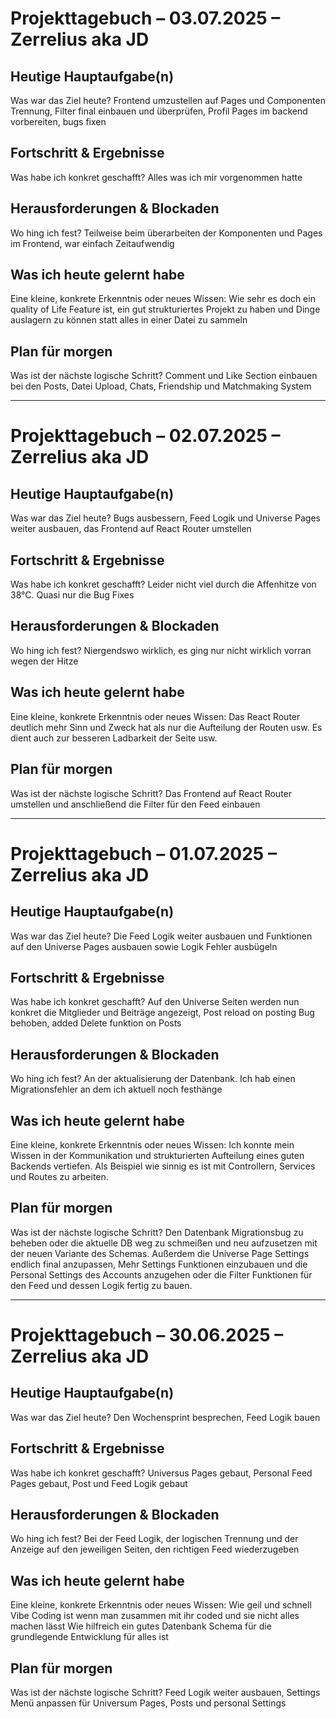 # Projekttagebuch – 03.07.2025 – Zerrelius aka JD

## Heutige Hauptaufgabe(n)
Was war das Ziel heute?
Frontend umzustellen auf Pages und Componenten Trennung, Filter final einbauen und überprüfen, Profil Pages im backend vorbereiten, bugs fixen

## Fortschritt & Ergebnisse
Was habe ich konkret geschafft?
Alles was ich mir vorgenommen hatte

## Herausforderungen & Blockaden
Wo hing ich fest?
Teilweise beim überarbeiten der Komponenten und Pages im Frontend, war einfach Zeitaufwendig

## Was ich heute gelernt habe
Eine kleine, konkrete Erkenntnis oder neues Wissen:
Wie sehr es doch ein quality of Life Feature ist, ein gut strukturiertes Projekt zu haben und Dinge auslagern zu können statt alles in einer Datei zu sammeln

## Plan für morgen
Was ist der nächste logische Schritt?
Comment und Like Section einbauen bei den Posts, Datei Upload, Chats, Friendship und Matchmaking System

___
# Projekttagebuch – 02.07.2025 – Zerrelius aka JD

## Heutige Hauptaufgabe(n)
Was war das Ziel heute?
Bugs ausbessern, Feed Logik und Universe Pages weiter ausbauen, das Frontend auf React Router umstellen

## Fortschritt & Ergebnisse
Was habe ich konkret geschafft?
Leider nicht viel durch die Affenhitze von 38°C. Quasi nur die Bug Fixes

## Herausforderungen & Blockaden
Wo hing ich fest?
Niergendswo wirklich, es ging nur nicht wirklich vorran wegen der Hitze

## Was ich heute gelernt habe
Eine kleine, konkrete Erkenntnis oder neues Wissen:
Das React Router deutlich mehr Sinn und Zweck hat als nur die Aufteilung der Routen usw. Es dient auch zur besseren Ladbarkeit der Seite usw.

## Plan für morgen
Was ist der nächste logische Schritt?
Das Frontend auf React Router umstellen und anschließend die Filter für den Feed einbauen

___
# Projekttagebuch – 01.07.2025 – Zerrelius aka JD

## Heutige Hauptaufgabe(n)
Was war das Ziel heute?
Die Feed Logik weiter ausbauen und Funktionen auf den Universe Pages ausbauen sowie Logik Fehler ausbügeln

## Fortschritt & Ergebnisse
Was habe ich konkret geschafft?
Auf den Universe Seiten werden nun konkret die Mitglieder und Beiträge angezeigt, Post reload on posting Bug behoben, added Delete funktion on Posts

## Herausforderungen & Blockaden
Wo hing ich fest?
An der aktualisierung der Datenbank. Ich hab einen Migrationsfehler an dem ich aktuell noch festhänge

## Was ich heute gelernt habe
Eine kleine, konkrete Erkenntnis oder neues Wissen:
Ich konnte mein Wissen in der Kommunikation und strukturierten Aufteilung eines guten Backends vertiefen. Als Beispiel wie sinnig es ist mit Controllern, Services und Routes zu arbeiten.

## Plan für morgen
Was ist der nächste logische Schritt?
Den Datenbank Migrationsbug zu beheben oder die aktuelle DB weg zu schmeißen und neu aufzusetzen mit der neuen Variante des Schemas. Außerdem die Universe Page Settings endlich final anzupassen, Mehr Settings Funktionen einzubauen und die Personal Settings des Accounts anzugehen oder die Filter Funktionen für den Feed und dessen Logik fertig zu bauen.

___
# Projekttagebuch – 30.06.2025 – Zerrelius aka JD

## Heutige Hauptaufgabe(n)
Was war das Ziel heute?
Den Wochensprint besprechen, Feed Logik bauen

## Fortschritt & Ergebnisse
Was habe ich konkret geschafft?
Universus Pages gebaut, Personal Feed Pages gebaut, Post und Feed Logik gebaut

## Herausforderungen & Blockaden
Wo hing ich fest?
Bei der Feed Logik, der logischen Trennung und der Anzeige auf den jeweiligen Seiten, den richtigen Feed wiederzugeben

## Was ich heute gelernt habe
Eine kleine, konkrete Erkenntnis oder neues Wissen:
Wie geil und schnell Vibe Coding ist wenn man zusammen mit ihr coded und sie nicht alles machen lässt
Wie hilfreich ein gutes Datenbank Schema für die grundlegende Entwicklung für alles ist

## Plan für morgen
Was ist der nächste logische Schritt?
Feed Logik weiter ausbauen, Settings Menü anpassen für Universum Pages, Posts und personal Settings